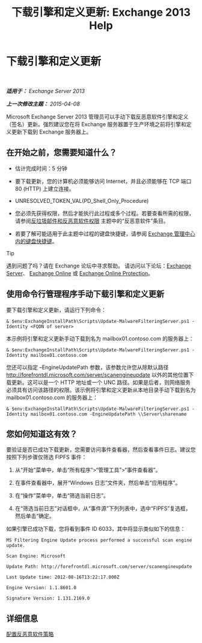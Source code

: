 ﻿---
title: '下载引擎和定义更新: Exchange 2013 Help'
TOCTitle: 下载引擎和定义更新
ms:assetid: 8f2ca383-e463-4df0-aa5d-29afe2f81aaf
ms:mtpsurl: https://technet.microsoft.com/zh-cn/library/JJ657471(v=EXCHG.150)
ms:contentKeyID: 50491018
ms.date: 01/11/2018
mtps_version: v=EXCHG.150
ms.translationtype: HT
---

# 下载引擎和定义更新

 

_**适用于：** Exchange Server 2013_

_**上一次修改主题：** 2015-04-08_

Microsoft Exchange Server 2013 管理员可以手动下载反恶意软件引擎和定义（签名）更新。强烈建议您在将 Exchange 服务器置于生产环境之前将引擎和定义更新下载到 Exchange 服务器上。

## 在开始之前，您需要知道什么？

  - 估计完成时间：5 分钟

  - 要下载更新，您的计算机必须能够访问 Internet，并且必须能够在 TCP 端口 80 (HTTP) 上建立连接。

  - UNRESOLVED\_TOKEN\_VAL(PD\_Shell\_Only\_Procedure)

  - 您必须先获得权限，然后才能执行此过程或多个过程。若要查看所需的权限，请参阅[反垃圾邮件和反恶意软件权限](anti-spam-and-anti-malware-permissions-exchange-2013-help.md) 主题中的“反恶意软件”条目。

  - 若要了解可能适用于此主题中过程的键盘快捷键，请参阅 [Exchange 管理中心内的键盘快捷键](keyboard-shortcuts-in-the-exchange-admin-center-exchange-online-protection-help.md)。

> [!TIP]  
> 遇到问题了吗？请在 Exchange 论坛中寻求帮助。 请访问以下论坛：<a href="https://go.microsoft.com/fwlink/p/?linkid=60612">Exchange Server</a>、 <a href="https://go.microsoft.com/fwlink/p/?linkid=267542">Exchange Online</a> 或 <a href="https://go.microsoft.com/fwlink/p/?linkid=285351">Exchange Online Protection</a>。


## 使用命令行管理程序手动下载引擎和定义更新

要下载引擎和定义更新，请运行下列命令：

    & $env:ExchangeInstallPath\Scripts\Update-MalwareFilteringServer.ps1 -Identity <FQDN of server>

本示例将引擎和定义更新手动下载到名为 mailbox01.contoso.com 的服务器上：

    & $env:ExchangeInstallPath\Scripts\Update-MalwareFilteringServer.ps1 -Identity mailbox01.contoso.com

您还可以指定 –EngineUpdatePath 参数，该参数允许您从除默认路径 http://forefrontdl.microsoft.com/server/scanengineupdate 以外的其他位置下载更新。这可以是一个 HTTP 地址或一个 UNC 路径。如果是后者，则网络服务必须具有访问该路径的权限。该示例将引擎和定义更新从本地目录手动下载到名为 mailbox01.contoso.com 的服务器上：

    & $env:ExchangeInstallPath\Scripts\Update-MalwareFilteringServer.ps1 -Identity mailbox01.contoso.com -EngineUpdatePath \\Server\sharename

## 您如何知道这有效？

要验证是否已成功下载更新，您需要访问事件查看器，然后查看事件日志。建议您按照下列步骤仅筛选 FIPFS 事件：

1.  从“开始”菜单中，单击“所有程序”\>“管理工具”\>“事件查看器”。

2.  在事件查看器中，展开“Windows 日志”文件夹，然后单击“应用程序”。

3.  在“操作”菜单中，单击“筛选当前日志”。

4.  在“筛选当前日志”对话框中，从“事件源”下列列表中，选中“FIPFS”复选框，然后单击“确定。

如果引擎已成功下载，您将看到事件 ID 6033，其中将显示类似如下的信息：

`MS Filtering Engine Update process performed a successful scan engine update.`

`Scan Engine: Microsoft`

`Update Path: http://forefrontdl.microsoft.com/server/scanengineupdate`

`Last Update time: ‎2012‎-‎08‎-‎16T13:22:17.000Z`

`Engine Version: 1.1.8601.0`

`Signature Version: 1.131.2169.0`

## 详细信息

[配置反恶意软件策略](configure-anti-malware-policies-exchange-2013-help.md)

